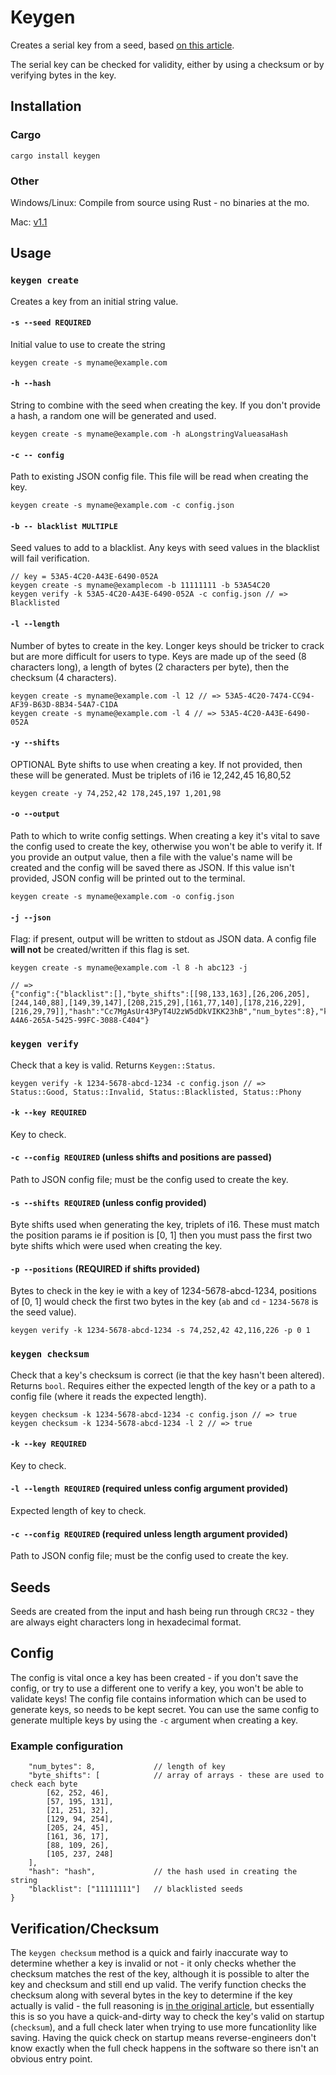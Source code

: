 # Keygen

Creates a serial key from a seed, based [on this article](http://www.brandonstaggs.com/2007/07/26/implementing-a-partial-serial-number-verification-system-in-delphi/).

The serial key can be checked for validity, either by using a checksum or by verifying bytes in the key.

## Installation

### Cargo

`cargo install keygen`

### Other

Windows/Linux: Compile from source using Rust - no binaries at the mo.

Mac: [v1.1](./builds/osx/v1.1/keygen)

## Usage

### `keygen create`
Creates a key from an initial string value.

#### `-s --seed REQUIRED`

Initial value to use to create the string

```keygen create -s myname@example.com```

#### `-h --hash`

String to combine with the seed when creating the key. If you don't provide a hash, a random one will be generated and used.

```keygen create -s myname@example.com -h aLongstringValueasaHash```

#### `-c -- config`

Path to existing JSON config file. This file will be read when creating the key.

```keygen create -s myname@example.com -c config.json```

#### `-b -- blacklist MULTIPLE`

Seed values to add to a blacklist. Any keys with seed values in the blacklist will fail verification.

```
// key = 53A5-4C20-A43E-6490-052A
keygen create -s myname@examplecom -b 11111111 -b 53A54C20
keygen verify -k 53A5-4C20-A43E-6490-052A -c config.json // => Blacklisted
```

#### `-l --length`

Number of bytes to create in the key. Longer keys should be tricker to crack but are more difficult for users to type. Keys are made up of the seed (8 characters long), a length of bytes (2 characters per byte), then the checksum (4 characters).

```
keygen create -s myname@example.com -l 12 // => 53A5-4C20-7474-CC94-AF39-B63D-8B34-54A7-C1DA
keygen create -s myname@example.com -l 4 // => 53A5-4C20-A43E-6490-052A
```

#### `-y --shifts`

OPTIONAL Byte shifts to use when creating a key. If not provided, then these will be generated.
Must be triplets of i16 ie 12,242,45 16,80,52

```
keygen create -y 74,252,42 178,245,197 1,201,98
```

#### `-o --output`

Path to which to write config settings. When creating a key it's vital to save the config used to create the key, otherwise you won't be able to verify it. If you provide an output value, then a file with the value's name will be created and the config will be saved there as JSON. If this value isn't provided, JSON config will be printed out to the terminal.

`keygen create -s myname@example.com -o config.json`


#### `-j --json`

Flag: if present, output will be written to stdout as JSON data. A config file **will not** be created/written if this flag is set.

```
keygen create -s myname@example.com -l 8 -h abc123 -j

// =>
{"config":{"blacklist":[],"byte_shifts":[[98,133,163],[26,206,205],[244,140,88],[149,39,147],[208,215,29],[161,77,140],[178,216,229],[216,29,79]],"hash":"Cc7MgAsUr43PyT4U2zW5dDkVIKK23hB","num_bytes":8},"key":"92E7-A4A6-265A-5425-99FC-3088-C404"}
```

### `keygen verify`
Check that a key is valid. Returns `Keygen::Status`.

```
keygen verify -k 1234-5678-abcd-1234 -c config.json // => Status::Good, Status::Invalid, Status::Blacklisted, Status::Phony
```

#### `-k --key REQUIRED`
Key to check.

#### `-c --config REQUIRED` (unless shifts and positions are passed)
Path to JSON config file; must be the config used to create the key.

#### `-s --shifts REQUIRED` (unless config provided)
Byte shifts used when generating the key, triplets of i16. These must match the position params ie if position is [0, 1] then you must pass the first two byte shifts which were used when creating the key.

#### `-p --positions` (REQUIRED if shifts provided)
Bytes to check in the key
ie with a key of 1234-5678-abcd-1234, positions of [0, 1] would check the first two bytes in the key (`ab` and `cd` - `1234-5678` is the seed value).

```
keygen verify -k 1234-5678-abcd-1234 -s 74,252,42 42,116,226 -p 0 1
```

### `keygen checksum`
Check that a key's checksum is correct (ie that the key hasn't been altered). Returns `bool`.
Requires either the expected length of the key or a path to a config file (where it reads the expected length).

```
keygen checksum -k 1234-5678-abcd-1234 -c config.json // => true
keygen checksum -k 1234-5678-abcd-1234 -l 2 // => true
```

#### `-k --key REQUIRED`
Key to check.

#### `-l --length REQUIRED` (required unless config argument provided)
Expected length of key to check.

#### `-c --config REQUIRED` (required unless length argument provided)
Path to JSON config file; must be the config used to create the key.


## Seeds

Seeds are created from the input and hash being run through `CRC32` - they are always eight characters long in hexadecimal format.

## Config

The config is vital once a key has been created - if you don't save the config, or try to use a different one to verify a key, you won't be able to validate keys! The config file contains information which can be used to generate keys, so needs to be kept secret. You can use the same config to generate multiple keys by using the `-c` argument when creating a key.

### Example configuration
```{
    "num_bytes": 8,             // length of key
    "byte_shifts": [            // array of arrays - these are used to check each byte
        [62, 252, 46],
        [57, 195, 131],
        [21, 251, 32],
        [129, 94, 254],
        [205, 24, 45],
        [161, 36, 17],
        [88, 109, 26],
        [105, 237, 248]
    ],
    "hash": "hash",             // the hash used in creating the string
    "blacklist": ["11111111"]   // blacklisted seeds
}
```

## Verification/Checksum

The `keygen checksum` method is a quick and fairly inaccurate way to determine whether a key is invalid or not - it only checks whether the checksum matches the rest of the key, although it is possible to alter the key and checksum and still end up valid. The verify function checks the checksum along with several bytes in the key to determine if the key actually is valid - the full reasoning is [in the original article](http://www.brandonstaggs.com/2007/07/26/implementing-a-partial-serial-number-verification-system-in-delphi/), but essentially this is so you have a quick-and-dirty way to check the key's valid on startup (`checksum`), and a full check later when trying to use more funcationlity like saving. Having the quick check on startup means reverse-engineers don't know exactly when the full check happens in the software so there isn't an obvious entry point.



